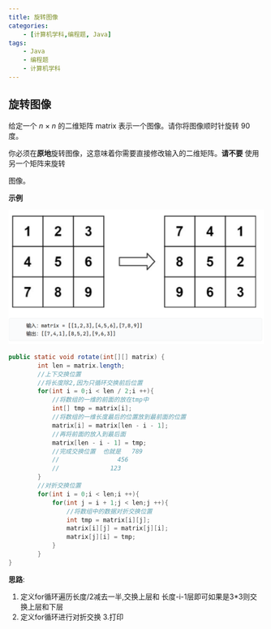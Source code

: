 ```yaml
---
title: 旋转图像
categories:
    - [计算机学科,编程题, Java]
tags:
    - Java
    - 编程题
    - 计算机学科
---
```


## 旋转图像

给定一个 *n* × *n* 的二维矩阵 matrix 表示一个图像。请你将图像顺时针旋转 90 度。

你必须在**原地**旋转图像，这意味着你需要直接修改输入的二维矩阵。**请不要** 使用另一个矩阵来旋转

图像。

**示例**

![image-20231228111451030](https://raw.githubusercontent.com/PigPigLetsGo/imeages/master/202312281115947.png)

```java
public static void rotate(int[][] matrix) {
        int len = matrix.length;
        //上下交换位置
        //将长度除2,因为只循环交换前后位置
        for(int i = 0;i < len / 2;i ++){
            //将数组的一维的前面的放在tmp中
            int[] tmp = matrix[i];
            //将数组的一维长度最后的位置放到最前面的位置
            matrix[i] = matrix[len - i - 1];
            //再将前面的放入到最后面
            matrix[len - i - 1] = tmp;
            //完成交换位置  也就是   789
            //                456
            //              123
        }
        //对折交换位置
        for(int i = 0;i < len;i ++){
            for(int j = i + 1;j < len;j ++){
                //将数组中的数据对折交换位置
                int tmp = matrix[i][j];
                matrix[i][j] = matrix[j][i];
                matrix[j][i] = tmp;
            }
        }
}
```

**思路**: 

1.  定义for循环遍历长度/2减去一半,交换上层和 长度-i-1层即可如果是3*3则交换上层和下层 
2.  定义for循环进行对折交换 3.打印